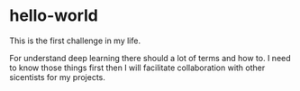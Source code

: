 # hello-world
This is the first challenge in my life.

For understand deep learning there should a lot of terms and how to. I need to know those things first then I will facilitate collaboration with other sicentists for my projects.
